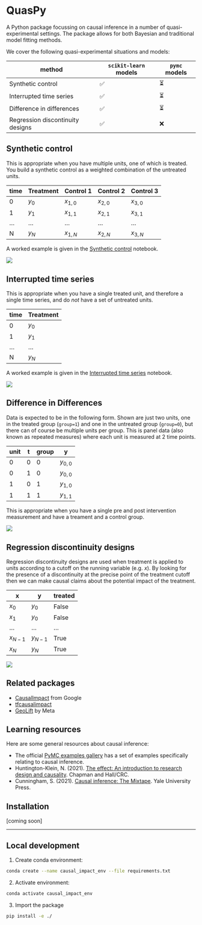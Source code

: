 # QuasPy

A Python package focussing on causal inference in a number of quasi-experimental settings. The package allows for both Bayesian and traditional model fitting methods.

We cover the following quasi-experimental situations and models:

| method                           | `scikit-learn` models | `pymc` models |
|----------------------------------|-----------------------|---------------|
| Synthetic control                | ✅                     | ⏳             |
| Interrupted time series          | ✅                     | ⏳             |
| Difference in differences        | ✅                     | ⏳             |
| Regression discontinuity designs | ✅                     | ❌             |


## Synthetic control
This is appropriate when you have multiple units, one of which is treated. You build a synthetic control as a weighted combination of the untreated units.

| time | Treatment | Control 1 | Control 2 | Control 3 |
|------|-----------|-----------|-----------|-----------|
| 0    | $y_0$ | $x_{1,0}$ | $x_{2,0}$ | $x_{3,0}$ |
| 1    | $y_1$ | $x_{1,1}$ | $x_{2,1}$ | $x_{3,1}$ |
|$\ldots$ | $\ldots$  | $\ldots$  | $\ldots$  | $\ldots$  |
| N    | $y_N$ | $x_{1,N}$ | $x_{2,N}$ | $x_{3,N}$ |

A worked example is given in the [Synthetic control](notebooks/synthetic_control.ipynb) notebook.

![](img/synthetic_control_skl.png)

## Interrupted time series
This is appropriate when you have a single treated unit, and therefore a single time series, and do _not_ have a set of untreated units.

| time | Treatment |
|------|-----------|
| 0    | $y_0$ |
| 1    | $y_1$ |
|$\ldots$ | $\ldots$  |
| N    | $y_N$ |

A worked example is given in the [Interrupted time series](notebooks/interrupted_time_series_no_predictors.ipynb) notebook.

![](img/interrupted_time_series_skl.png)

## Difference in Differences

Data is expected to be in the following form. Shown are just two units, one in the treated group (`group=1`) and one in the untreated group (`group=0`), but there can of course be multiple units per group. This is panel data (also known as repeated measures) where each unit is measured at 2 time points.

| unit | t | group | y         |
|------|---|-------|-----------|
| 0    | 0 | 0     | $y_{0,0}$ |
| 0    | 1 | 0     | $y_{0,0}$ |
| 1    | 0 | 1     | $y_{1,0}$ |
| 1    | 1 | 1     | $y_{1,1}$ |

This is appropriate when you have a single pre and post intervention measurement and have a treament and a control group.

![](img/difference_in_differences_skl.png)

## Regression discontinuity designs

Regression discontinuity designs are used when treatment is applied to units according to a cutoff on the running variable (e.g. $x$). By looking for the presence of a discontinuity at the precise point of the treatment cutoff then we can make causal claims about the potential impact of the treatment.

| x         | y         | treated  |
|-----------|-----------|----------|
| $x_0$     | $y_0$     | False    |
| $x_1$     | $y_0$     | False    |
| $\ldots$  | $\ldots$  | $\ldots$ |
| $x_{N-1}$ | $y_{N-1}$ | True     |
| $x_N$     | $y_N$     | True     |

![](img/regression_discontinuity_skl.png)

## Related packages

* [CausalImpact](https://google.github.io/CausalImpact/) from Google
* [tfcausalimpact](https://github.com/WillianFuks/tfcausalimpact)
* [GeoLift](https://github.com/facebookincubator/GeoLift/) by Meta


## Learning resources

Here are some general resources about causal inference:

* The official [PyMC examples gallery](https://www.pymc.io/projects/examples/en/latest/gallery.html) has a set of examples specifically relating to causal inference.
* Huntington-Klein, N. (2021). [The effect: An introduction to research design and causality](https://theeffectbook.net). Chapman and Hall/CRC.
* Cunningham, S. (2021). [Causal inference: The Mixtape](https://mixtape.scunning.com). Yale University Press.

## Installation

[coming soon]

--- 

## Local development

1. Create conda environment:

```bash
conda create --name causal_impact_env --file requirements.txt
```

2. Activate environment:

```bash
conda activate causal_impact_env
```

3. Import the package

```bash
pip install -e ./
```